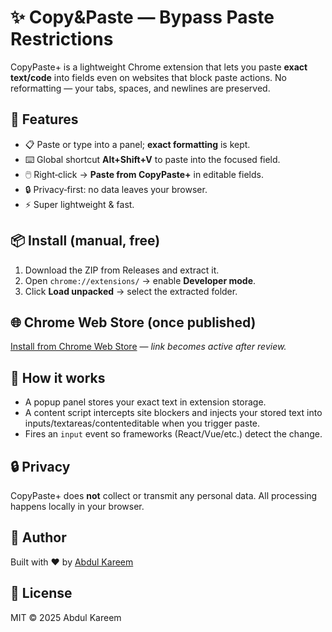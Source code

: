 # ✨ Copy&Paste — Bypass Paste Restrictions

CopyPaste+ is a lightweight Chrome extension that lets you paste **exact text/code** into fields even on websites that block paste actions. No reformatting — your tabs, spaces, and newlines are preserved.

## 🚀 Features
- 📋 Paste or type into a panel; **exact formatting** is kept.
- ⌨️ Global shortcut **Alt+Shift+V** to paste into the focused field.
- 🖱️ Right‑click → **Paste from CopyPaste+** in editable fields.
- 🔒 Privacy‑first: no data leaves your browser.
- ⚡ Super lightweight & fast.

## 📦 Install (manual, free)
1. Download the ZIP from Releases and extract it.
2. Open `chrome://extensions/` → enable **Developer mode**.
3. Click **Load unpacked** → select the extracted folder.

## 🌐 Chrome Web Store (once published)
[Install from Chrome Web Store]([https://chrome.google.com/webstore/detail/copypaste-plus](https://chromewebstore.google.com/detail/pagnbhhldloillnhfohghnielmnianlh?utm_source=item-share-cb)) — *link becomes active after review.*

## 🧠 How it works
- A popup panel stores your exact text in extension storage.
- A content script intercepts site blockers and injects your stored text into inputs/textareas/contenteditable when you trigger paste.
- Fires an `input` event so frameworks (React/Vue/etc.) detect the change.

## 🔒 Privacy
CopyPaste+ does **not** collect or transmit any personal data. All processing happens locally in your browser.

## 👤 Author
Built with ❤️ by [Abdul Kareem](https://www.linkedin.com/in/mohamedabdul-kareem)

## 📝 License
MIT © 2025 Abdul Kareem
